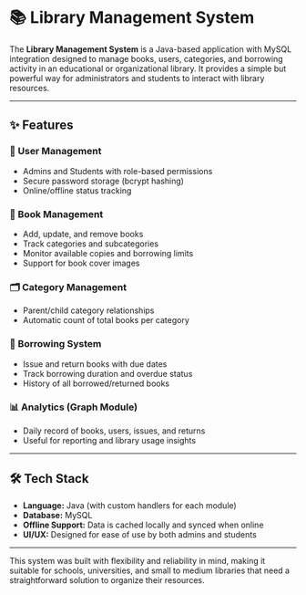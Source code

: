 # 📚 Library Management System

The **Library Management System** is a Java-based application with MySQL integration designed to manage books, users, categories, and borrowing activity in an educational or organizational library. It provides a simple but powerful way for administrators and students to interact with library resources.

---

## ✨ Features

### 👤 User Management
- Admins and Students with role-based permissions  
- Secure password storage (bcrypt hashing)  
- Online/offline status tracking  

### 📖 Book Management
- Add, update, and remove books  
- Track categories and subcategories  
- Monitor available copies and borrowing limits  
- Support for book cover images  

### 🗂️ Category Management
- Parent/child category relationships  
- Automatic count of total books per category  

### 📑 Borrowing System
- Issue and return books with due dates  
- Track borrowing duration and overdue status  
- History of all borrowed/returned books  

### 📊 Analytics (Graph Module)
- Daily record of books, users, issues, and returns  
- Useful for reporting and library usage insights  

---

## 🛠️ Tech Stack
- **Language:** Java (with custom handlers for each module)  
- **Database:** MySQL  
- **Offline Support:** Data is cached locally and synced when online  
- **UI/UX:** Designed for ease of use by both admins and students  

---

This system was built with flexibility and reliability in mind, making it suitable for schools, universities, and small to medium libraries that need a straightforward solution to organize their resources.
